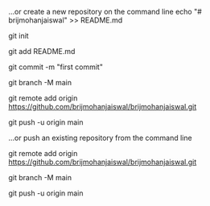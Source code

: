 …or create a new repository on the command line
echo "# brijmohanjaiswal" >> README.md

git init

git add README.md

git commit -m "first commit"

git branch -M main

git remote add origin https://github.com/brijmohanjaiswal/brijmohanjaiswal.git







git push -u origin main

…or push an existing repository from the command line

git remote add origin https://github.com/brijmohanjaiswal/brijmohanjaiswal.git

git branch -M main

git push -u origin main
